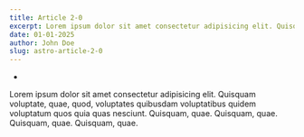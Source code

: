 ```yaml
---
title: Article 2-0
excerpt: Lorem ipsum dolor sit amet consectetur adipisicing elit. Quisquam
date: 01-01-2025
author: John Doe
slug: astro-article-2-0
---
```


              
   *           
             
 Lorem ipsum dolor sit amet consectetur adipisicing elit. Quisquam
              voluptate, quae, quod, voluptates quibusdam voluptatibus quidem
              voluptatum quos quia quas nesciunt. Quisquam, quae. Quisquam, quae.
              Quisquam, quae. Quisquam, quae.              